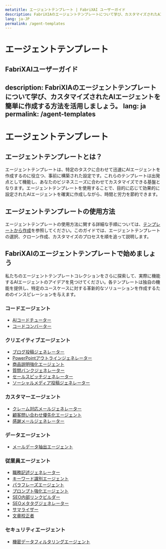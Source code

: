 ```yaml
---
metatitle: エージェントテンプレート | FabriXAI ユーザーガイド
description: FabriXIAのエージェントテンプレートについて学び、カスタマイズされたAIエージェントを簡単に作成する方法を活用しましょう。
lang: ja-JP
permalink: /agent-templates
---
```


# エージェントテンプレート

## FabriXAIユーザーガイド
description: FabriXIAのエージェントテンプレートについて学び、カスタマイズされたAIエージェントを簡単に作成する方法を活用しましょう。
lang: ja
permalink: /agent-templates
---

# エージェントテンプレート

## エージェントテンプレートとは？

エージェントテンプレートは、特定のタスクに合わせて迅速にAIエージェントを作成するのに役立つ、事前に構築された設定です。これらのテンプレートは出発点として機能し、あなたのビジネスニーズに合わせてカスタマイズできる基盤となります。エージェントテンプレートを使用することで、目的に応じて効果的に設定されたAIエージェントを確実に作成しながら、時間と労力を節約できます。

## エージェントテンプレートの使用方法

エージェントテンプレートの使用方法に関する詳細な手順については、[テンプレートから作成](/ja-jp/create-from-templates/)を参照してください。このガイドでは、エージェントテンプレートの選択、クローン作成、カスタマイズのプロセスを順を追って説明します。

## FabriXAIのエージェントテンプレートで始めましょう

私たちのエージェントテンプレートコレクションをさらに探索して、実際に機能するAIエージェントのアイデアを見つけてください。各テンプレートは独自の機能を提供し、特定のユースケースに対する革新的なソリューションを作成するためのインスピレーションを与えます。

### コードエージェント
- [AIコードチューター](/ja-jp/agent-templates/ai-code-tutor)
- [コードコンバーター](/ja-jp/agent-templates/code-convertor)

### クリエイティブエージェント
- [ブログ投稿ジェネレーター](/ja-jp/agent-templates/blog-post-generator)
- [PowerPointアウトラインジェネレーター](/ja-jp/agent-templates/powerpoint-outline-generator)
- [商品説明強化エージェント](/ja-jp/agent-templates/product-description-enhancer)
- [質問バンクジェネレーター](/ja-jp/agent-templates/question-bank-generator)
- [セールスピッチジェネレーター](/ja-jp/agent-templates/sales-pitch-generator)
- [ソーシャルメディア投稿ジェネレーター](/ja-jp/agent-templates/social-media-post-generator)

### カスタマーエージェント
- [クレーム対応メールジェネレーター](/ja-jp/agent-templates/complaint-response-email-generator)
- [顧客問い合わせ優先化エージェント](/ja-jp/agent-templates/customer-inquiry-prioritizing-agent)
- [感謝メールジェネレーター](/ja-jp/agent-templates/thank-you-email-generator)

### データエージェント
- [メールデータ抽出エージェント](/ja-jp/agent-templates/email-data-extractor)

### 従業員エージェント
- [職務記述ジェネレーター](/ja-jp/agent-templates/job-description-generator)
- [キーワード識別エージェント](/ja-jp/agent-templates/keywords-identifier)
- [パラフレーズエージェント](/ja-jp/agent-templates/paraphrasing-agent)
- [プロンプト強化エージェント](/ja-jp/agent-templates/prompt-enhancer)
- [SEO内部リンクビルダー](/ja-jp/agent-templates/seo-internal-link-builder)
- [SEOメタタグジェネレーター](/ja-jp/agent-templates/seo-meta-tags-generator)
- [サマライザー](/ja-jp/agent-templates/summarizer)
- [文章校正者](/ja-jp/agent-templates/writing-proofreader)

### セキュリティエージェント
- [機密データフィルタリングエージェント](/ja-jp/agent-templates/sensitive-data-filtering-agent)
